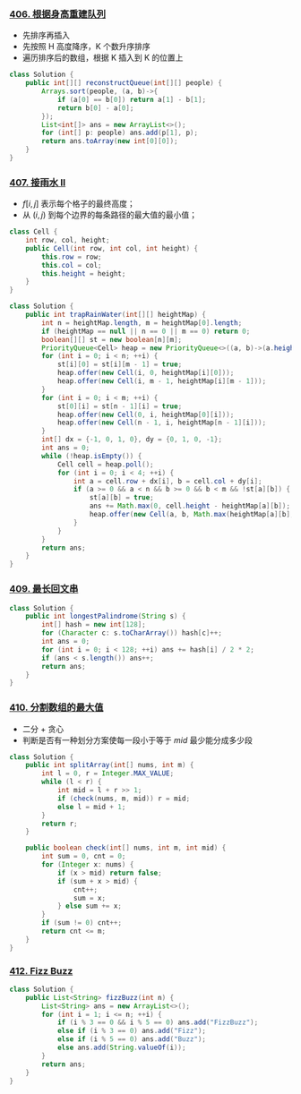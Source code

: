 ### [406. 根据身高重建队列](https://leetcode-cn.com/problems/queue-reconstruction-by-height/)

* 先排序再插入
* 先按照 H 高度降序，K 个数升序排序
* 遍历排序后的数组，根据 K 插入到 K 的位置上

```java
class Solution {
    public int[][] reconstructQueue(int[][] people) {
        Arrays.sort(people, (a, b)->{
            if (a[0] == b[0]) return a[1] - b[1];
            return b[0] - a[0];
        });
        List<int[]> ans = new ArrayList<>();
        for (int[] p: people) ans.add(p[1], p);
        return ans.toArray(new int[0][0]);
    }
}
```

### [407. 接雨水 II](https://leetcode-cn.com/problems/trapping-rain-water-ii/)

* $f[i,j]$ 表示每个格子的最终高度；
* 从 $(i,j)$ 到每个边界的每条路径的最大值的最小值；

```java
class Cell {
    int row, col, height;
    public Cell(int row, int col, int height) {
        this.row = row;
        this.col = col;
        this.height = height;
    }
}

class Solution {
    public int trapRainWater(int[][] heightMap) {
        int n = heightMap.length, m = heightMap[0].length;
        if (heightMap == null || n == 0 || m == 0) return 0;
        boolean[][] st = new boolean[n][m];
        PriorityQueue<Cell> heap = new PriorityQueue<>((a, b)->(a.height - b.height));
        for (int i = 0; i < n; ++i) {
            st[i][0] = st[i][m - 1] = true;
            heap.offer(new Cell(i, 0, heightMap[i][0]));
            heap.offer(new Cell(i, m - 1, heightMap[i][m - 1]));
        }
        for (int i = 0; i < m; ++i) {
            st[0][i] = st[n - 1][i] = true;
            heap.offer(new Cell(0, i, heightMap[0][i]));
            heap.offer(new Cell(n - 1, i, heightMap[n - 1][i]));
        }
        int[] dx = {-1, 0, 1, 0}, dy = {0, 1, 0, -1};
        int ans = 0;
        while (!heap.isEmpty()) {
            Cell cell = heap.poll();
            for (int i = 0; i < 4; ++i) {
                int a = cell.row + dx[i], b = cell.col + dy[i];
                if (a >= 0 && a < n && b >= 0 && b < m && !st[a][b]) {
                    st[a][b] = true;
                    ans += Math.max(0, cell.height - heightMap[a][b]);
                    heap.offer(new Cell(a, b, Math.max(heightMap[a][b], cell.height)));
                }
            }
        }
        return ans;
    }
}
```

### [409. 最长回文串](https://leetcode-cn.com/problems/longest-palindrome/)

```java
class Solution {
    public int longestPalindrome(String s) {
        int[] hash = new int[128];
        for (Character c: s.toCharArray()) hash[c]++;
        int ans = 0;
        for (int i = 0; i < 128; ++i) ans += hash[i] / 2 * 2;
        if (ans < s.length()) ans++;
        return ans;
    }
}
```

### [410. 分割数组的最大值](https://leetcode-cn.com/problems/split-array-largest-sum/)

* 二分 + 贪心
* 判断是否有一种划分方案使每一段小于等于 $mid$ 最少能分成多少段

```java
class Solution {
    public int splitArray(int[] nums, int m) {
        int l = 0, r = Integer.MAX_VALUE;
        while (l < r) {
            int mid = l + r >> 1;
            if (check(nums, m, mid)) r = mid;
            else l = mid + 1;
        }
        return r;
    }

    public boolean check(int[] nums, int m, int mid) {
        int sum = 0, cnt = 0;
        for (Integer x: nums) {
            if (x > mid) return false;
            if (sum + x > mid) {
                cnt++;
                sum = x;
            } else sum += x;
        }
        if (sum != 0) cnt++;
        return cnt <= m;
    }
}
```

### [412. Fizz Buzz](https://leetcode-cn.com/problems/fizz-buzz/)

```java
class Solution {
    public List<String> fizzBuzz(int n) {
        List<String> ans = new ArrayList<>();
        for (int i = 1; i <= n; ++i) {
            if (i % 3 == 0 && i % 5 == 0) ans.add("FizzBuzz");
            else if (i % 3 == 0) ans.add("Fizz");
            else if (i % 5 == 0) ans.add("Buzz");
            else ans.add(String.valueOf(i));
        }
        return ans;
    }
}
```































